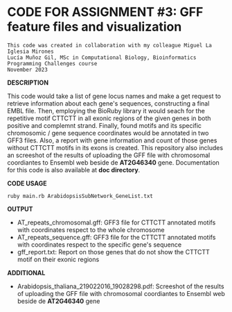 # CODE FOR ASSIGNMENT #3: GFF feature files and visualization

```
This code was created in collaboration with my colleague Miguel La Iglesia Mirones
Lucía Muñoz Gil, MSc in Computational Biology, Bioinformatics Programming Challenges course
November 2023
```
**DESCRIPTION**

This code would take a list of gene locus names and make a get request to retrieve information about each gene's sequences, constructing a final EMBL file. Then, employing the BioRuby library it would seach for the repetitive motif CTTCTT in all exonic regions of the given genes in both positive and complemnt strand. Finally, found motifs and its specific chromosomic / gene sequence coordinates would be annotated in two GFF3 files. Also, a report with gene information and count of those genes without CTTCTT motifs in its exons is created. This repository also includes an screeshot of the results of uploading the GFF file with chromosomal coordiantes to Ensembl web beside de **AT2G46340** gene. Documentation for this code is also available at **doc directory**.

**CODE USAGE**
```
ruby main.rb ArabidopsisSubNetwork_GeneList.txt
```

**OUTPUT**
- AT_repeats_chromosomal.gff: GFF3 file for CTTCTT annotated motifs with coordinates respect to the whole chromosome
- AT_repeats_sequence.gff: GFF3 file for the CTTCTT annotated motifs with coordinates respect to the specific gene's sequence
- gff_report.txt: Report on those genes that do not show the CTTCTT motif on their exonic regions

**ADDITIONAL**
- Arabidopsis_thaliana_219022016_19028298.pdf: Screeshot of the results of uploading the GFF file with chromosomal coordiantes to Ensembl web beside de **AT2G46340** gene
